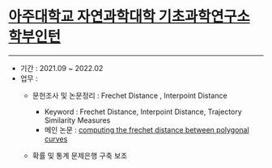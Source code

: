 # [아주대학교 자연과학대학 기초과학연구소 학부인턴](http://ribs.ajou.ac.kr/ribs/index.jsp)
---
- 기간 : 2021.09 ~ 2022.02
- 업무 :
  - 문헌조사 및 논문정리 : Frechet Distance , Interpoint Distance
    - Keyword : Frechet Distance, Interpoint Distance, Trajectory Similarity Measures
    - 메인 논문 : [computing the frechet distance between polygonal curves](https://www.worldscientific.com/doi/abs/10.1142/S0218195995000064)
  
  - 확률 및 통계 문제은행 구축 보조
